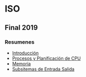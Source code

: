 # ISO

## Final 2019

### Resumenes

-   [Introducción](./INTRO.md)
-   [Procesos y Planificación de CPU](./PROCESOS.md)
-   [Memoria](./MEMORIA.md)
-   [Subsitemas de Entrada Salida](./ENTRADA_SALIDA.md)
